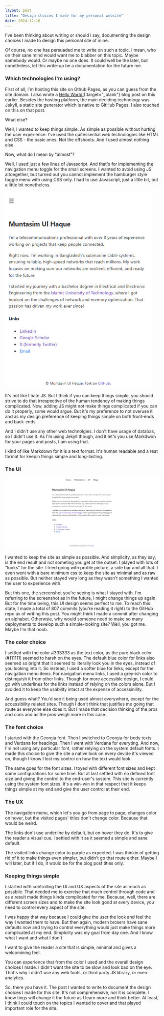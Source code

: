 ```yaml
---
layout: post
title: "Design choices I made for my personal website"
date: 2024-12-16
---
```


I've been thinking about writing or should I say, documenting the design choices I made to design this personal site of mine. 

Of course, no one has persuaded me to write on such a topic. I mean, who on their sane mind would want me to blabber on this topic. Maybe somebody would. Or maybe no one does. It could well be the later, but nonetheless, let this write-up be a documentation for the future me.

### Which technologies I'm using?

First of all, I'm hosting this site on Gthub Pages, as you can guess from the site domain. I also wrote a [Hello World!](https://muntasimulhaque.github.io/hello-world/){:target="_blank"} blog post on this earlier. Besides the hosting platform, the main deciding technology was Jekyll, a static site generator which is native to GitHub Pages. I also touched on this on that post.

What else?

Well, I wanted to keep things simple. As simple as possible without hurting the user experience. I've used the quitessential web technologies like HTML and CSS - the basic ones. Not the offshoots. And I used almost nothing else. 

Now, what do I mean by "almost"?

Well, I used just a few lines of Javascript. And that's for implementing the navigation menu toggle for the small screens. I wanted to avoid using JS altoegether, but turned out you cannot implement the hamburger style toggle menu with using CSS only. I had to use Javascript, just a little bit, but a little bit nonetheless.

![Menu Toggle Screenshot](../assets/images/2024-12-16-website-design/menu-toggle.png)

It's not like I hate JS. But I think if you can keep things simple, you should strive to do that irrespective of the human tendency of making things complicated. Now, adding JS might not make things complicated if you can do it properly, some would argue. But it's my preference to not overuse it and as my design preference of keeping things simple on both front-ends and back-ends.

And I didn't use any other web technolgies. I don't have usage of databas, so I didn't use it. As I'm using Jekyll though, and it let's you use Markdwon for your pages and posts, I am using that. 

I kind of like Markdown for it is a text format. It's human readable and a reat format for keepin things simple and long-lasting.

### The UI

![Full Page Screenshot](..\assets\images\2024-12-16-website-design\full-page.png)

I wanted to keep the site as simple as possible. And simplicity, as they say, is the end result and not someting you get at the outset. I played with lots of "looks" for the site. I tried going with profile picture, a side bar and all that. I even went with a bare minimum css to keep the site as minimal and as raw as possible. But neither stayed very long as they wasn't something I wanted the user to experience with. 

But this one, the screenshot you're seeing is what I stayed with. I'm referring to the screenshot as in the future, I might change things up again. But for the time being, this UI design seems perfect to me. To reach this state, I made a total of 807 commits (you're reading it right) to the GitHub repo as of writing this post. You might think I made a commit after changing an alphabet. Otherwsie, why would someone need to make so many deployments to develop such a simple-looking site? Well, you got me. Maybe I'm that noob.

### The color choice

I settled with the color #333333 as the text color, as the pure black color (#111111) seemed to harsh on the eyes. The default blue color for links also seemed so bright that it seemed to literally look you in the eyes, instead of you looking into it. So instead, I used a softer blue for links, except for the navigation menu items. For navigation menu links, I used a grey-ish color to distinguish it from other links. Though for more accessible design, I could go with underlines for the links instead of relying on the colors alone. But I avoided it to keep the usability intact at the expense of accessinility.

And guess what? You'd see it being used almost everywhere, except for the accessibility related sites. Though I don't think that justifies me going that route as everyone else does it. But I made that decision thinking of the pros and cons and as the pros weigh more in this case.

### The font choice

I started with the Georgia font. Then I switched to Georgia for body texts and Verdana for headings. Then I went with Verdana for everyting. And now, I'm not using any particular font, rather relying on the system default fonts. I made this choice to give the site a native look on every devide it's viewed on, though I know I lost my control on how the text would look.

The same goes for the font sizes. I toyed with different font sizes and kept some configurations for some time. But at last settled with no defined font size and giving the control to the end-user's system. This site is currently using the system font sizes. It's a win-win in that respect that it keeps things simple at my end and give the user control at their end.

### The UX

The navigation menu, which let's you go from page to page, changes color on hover, but the visited pages' titles don't change color. Because that would be weird. 

The links don't use underline by default, but on hover they do. It's to give the reader a visual cue. I settled with it as it seemed a simple and sane default. 

The visited links change color to purple as expected. I was thinkin of getting rid of it to make things even simpler, but didn't go that route either. Maybe I will later, but if I do, it would be for the blog post titles only.

### Keeping things simple

I started with controlling the UI and UX aspects of the site as much as possbile. That needed me to exercise that much control through code and as a result made things kinda complicated for me. Because, well, there are different screen sizes and to make the site look good at every device, you need to control every aspect of the site. 

I was happy that way because I could give the user the look and feel the way I wanted them to have. But then again, modern brosers have sane defaults now and trying to control everything would just make things more complicated at my end. Simplciity was my goal from day one. And I know what I want and what I don't.

I want to give the reader a site that is simple, minimal and gives a welcominmg feel. 

You can experience that from the color I used and the overall design choices I made. I didn't want the site to be slow and look bad on the eye. That's why I didn't use any web fonts, or third party JS library, or even analytics.

So, there you have it. The post I wanted to write to document the design choices I made for this site. It's not comprehensive, nor it is complete. I know tings will change it the future as I learn more and think better. At least, I think I could touch on the topics I wanted to cover and that played important role for the site.